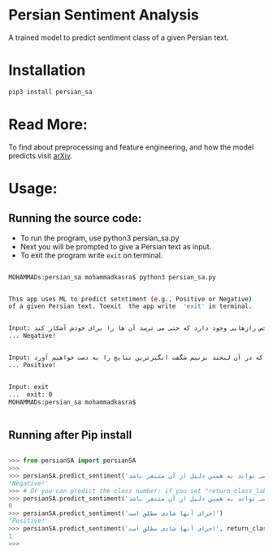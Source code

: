 # Persian Sentiment Analysis 
A trained model to predict sentiment class of a given Persian text.

# Installation

```bash
pip3 install persian_sa

````

# Read More:
To find about preprocessing and feature engineering, and how the model predicts visit [arXiv](https://arxiv.org/abs/2101.08087).

  
# Usage:

## Running the source code:
- To run the program, use python3 persian_sa.py
- Next you will be prompted to give a Persian text as input.
- To exit the program write ```exit``` on terminal.

 ```bash
 
MOHAMMADs:persian_sa mohammadkasra$ python3 persian_sa.py 


This app uses ML to predict setntiment (e.g., Positive or Negative)
of a given Persian text. Toexit  the app write  'exit' in terminal.


Input: زیاد در خاطرات دیگران ورود نکنید، چرا که در خاطرات هر شخص رازهایی وجود دارد که حتی می ترسد آن ها را برای خودش آشکار کند!
... Negative!


Input: زندگی همچون یک آینه است زمانی که در آن لبخند بزنیم شگفت انگیزترین نتایج را به دست خواهیم آورد
... Positive!


Input: exit
...  exit: 0
MOHAMMADs:persian_sa mohammadkasra$ 
        
```

## Running after Pip install

```python

>>> from persianSA import persianSA
>>> 
>>> persianSA.predict_sentiment('می تواند به همین دلیل از آن متنفر باشد')
'Negative!'
>>> # Or you can predict the class number; if you set "return_class_label = True"
>>> persianSA.predict_sentiment('می تواند به همین دلیل از آن متنفر باشد', return_class_label = True)
0
>>> persianSA.predict_sentiment('اجرای آنها شادی مطلق است')
'Positive!'
>>> persianSA.predict_sentiment('اجرای آنها شادی مطلق است', return_class_label = True)
1
>>>

```

